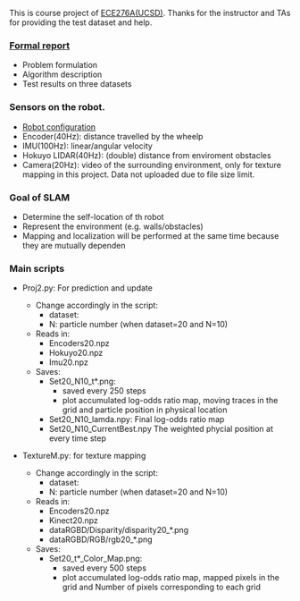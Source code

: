 This is course project of [ECE276A(UCSD)](https://natanaso.github.io/ece276a/). Thanks for the instructor and TAs for providing the test dataset and help.
### [Formal report](./SLAM_Particle.pdf)
* Problem formulation
* Algorithm description
* Test results on three datasets

### Sensors on the robot.
* [Robot configuration](./RobotConfiguration.pdf)
* Encoder(40Hz): distance travelled by the wheelp
* IMU(100Hz): linear/angular velocity
* Hokuyo LIDAR(40Hz): (double) distance from enviroment obstacles
* Camera(20Hz): video of the surrounding environment, only for texture mapping in this project. Data not uploaded due to file size limit.

### Goal of SLAM
* Determine the self-location of th robot
* Represent the environment (e.g. walls/obstacles) 
* Mapping and localization will be performed at the same time because they are mutually dependen


### Main scripts
* Proj2.py: For prediction and update
	* Change accordingly in the script: 
		* dataset: 
		* N: particle number (when dataset=20 and N=10)
	* Reads in: 
		* Encoders20.npz
		* Hokuyo20.npz
		* Imu20.npz
	* Saves: 
		* Set20_N10_t*.png:
			* saved every 250 steps
			* plot accumulated log-odds ratio map, moving traces in the grid and particle position in physical location
		* Set20_N10_lamda.npy:
			Final log-odds ratio map
		* Set20_N10_CurrentBest.npy
			The weighted phycial position at every time step

* TextureM.py: for texture mapping
	* Change accordingly in the script: 
		* dataset: 
		* N: particle number (when dataset=20 and N=10)
	* Reads in: 
		* Encoders20.npz
		* Kinect20.npz
		* dataRGBD/Disparity/disparity20_*.png
		* dataRGBD/RGB/rgb20_*.png
	* Saves:
		* Set20_t*_Color_Map.png:
			* saved every 500 steps
			* plot accumulated log-odds ratio map, mapped pixels in the grid and Number of pixels corresponding to each grid
